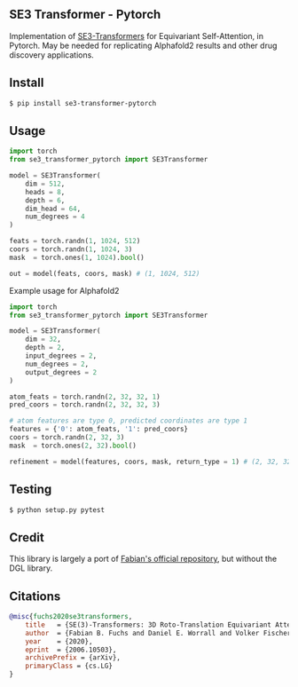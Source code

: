 ## SE3 Transformer - Pytorch

Implementation of <a href="https://arxiv.org/abs/2006.10503">SE3-Transformers</a> for Equivariant Self-Attention, in Pytorch. May be needed for replicating Alphafold2 results and other drug discovery applications.

## Install

```bash
$ pip install se3-transformer-pytorch
```

## Usage

```python
import torch
from se3_transformer_pytorch import SE3Transformer

model = SE3Transformer(
    dim = 512,
    heads = 8,
    depth = 6,
    dim_head = 64,
    num_degrees = 4
)

feats = torch.randn(1, 1024, 512)
coors = torch.randn(1, 1024, 3)
mask  = torch.ones(1, 1024).bool()

out = model(feats, coors, mask) # (1, 1024, 512)
```

Example usage for Alphafold2

```python
import torch
from se3_transformer_pytorch import SE3Transformer

model = SE3Transformer(
    dim = 32,
    depth = 2,
    input_degrees = 2,
    num_degrees = 2,
    output_degrees = 2
)

atom_feats = torch.randn(2, 32, 32, 1)
pred_coors = torch.randn(2, 32, 32, 3)

# atom features are type 0, predicted coordinates are type 1
features = {'0': atom_feats, '1': pred_coors}
coors = torch.randn(2, 32, 3)
mask  = torch.ones(2, 32).bool()

refinement = model(features, coors, mask, return_type = 1) # (2, 32, 32, 3)
```

## Testing

```bash
$ python setup.py pytest
```

## Credit

This library is largely a port of <a href="https://github.com/FabianFuchsML/se3-transformer-public">Fabian's official repository</a>, but without the DGL library.

## Citations

```bibtex
@misc{fuchs2020se3transformers,
    title   = {SE(3)-Transformers: 3D Roto-Translation Equivariant Attention Networks}, 
    author  = {Fabian B. Fuchs and Daniel E. Worrall and Volker Fischer and Max Welling},
    year    = {2020},
    eprint  = {2006.10503},
    archivePrefix = {arXiv},
    primaryClass = {cs.LG}
}
```

